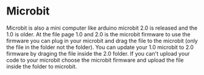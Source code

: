# Microbit

Microbit is also a mini computer like arduino microbit 2.0 is released and the 1.0 is older.
At the file page 1.0 and 2.0 is the microbit firmware to use the firmware you can plug in your microbit and drag the file to the microbit (only the file in the folder not the folder).
You can update your 1.0 microbit to 2.0 firmware by draging the file inside the 2.0 folder.
If you can't upload your code to your microbit choose the microbit firmware and upload the file inside the folder to microbit.
